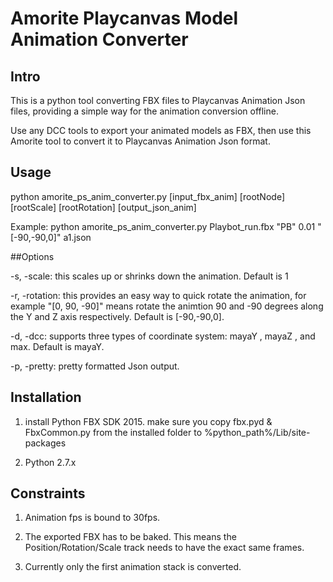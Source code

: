 # Amorite Playcanvas Model Animation Converter

## Intro

This is a python tool converting FBX files to Playcanvas Animation Json files, providing a simple way for the animation conversion offline.

Use any DCC tools to export your animated models as FBX, then use this Amorite tool to convert it to Playcanvas Animation Json format.

## Usage

python amorite_ps_anim_converter.py [input_fbx_anim] [rootNode] [rootScale] [rootRotation] [output_json_anim]

Example: python amorite_ps_anim_converter.py Playbot_run.fbx "PB" 0.01 "[-90,-90,0]" a1.json

##Options

-s, -scale: this scales up or shrinks down the animation. Default is 1

-r, -rotation: this provides an easy way to quick rotate the animation, for example "[0, 90, -90]" means rotate the animtion 90 and -90 degrees along the Y and Z axis respectively. Default is [-90,-90,0].

-d, -dcc: supports three types of coordinate system: mayaY , mayaZ , and max. Default is mayaY.

-p, -pretty: pretty formatted Json output.

## Installation

1) install Python FBX SDK 2015. make sure you copy fbx.pyd & FbxCommon.py from the installed folder to %python_path%/Lib/site-packages

2) Python 2.7.x

## Constraints

1) Animation fps is bound to 30fps.

2) The exported FBX has to be baked. This means the Position/Rotation/Scale track needs to have the exact same frames.

3) Currently only the first animation stack is converted.
